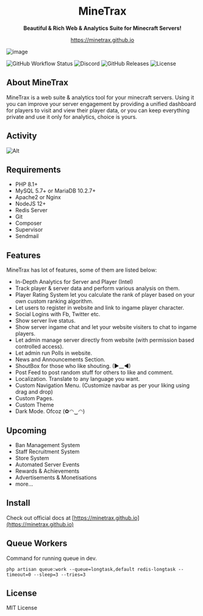 <h1 align="center">MineTrax</h1>
<p align="center"><b>Beautiful & Rich Web & Analytics Suite for Minecraft Servers!</b></p>
<p align="center"><a href="https://minetrax.github.io">https://minetrax.github.io</a></p>

![image](https://minetrax.github.io/img/shots/hero-min.png)

![GitHub Workflow Status](https://img.shields.io/github/actions/workflow/status/minetrax/minetrax/laravel-mysql.yml?label=Tests&style=for-the-badge&logo=circleci&logoColor=white)
![Discord](https://img.shields.io/discord/508594544598712330?label=Discord&logo=Discord&logoColor=white&style=for-the-badge)
![GitHub Releases](https://img.shields.io/github/v/release/minetrax/minetrax?include_prereleases&style=for-the-badge&logo=github&logoColor=white)
![License](https://img.shields.io/github/license/minetrax/minetrax?style=for-the-badge&logo=github&logoColor=white)

## About MineTrax
MineTrax is a web suite & analytics tool for your minecraft servers. Using it you can improve your server engagement by providing a unified dashboard for players to visit and view their player data, or you can keep everything private and use it only for analytics, choice is yours.

## Activity

![Alt](https://repobeats.axiom.co/api/embed/0aac0565a812462007f7d4b1612c47b546e09a48.svg "Repobeats analytics image")

## Requirements
- PHP 8.1+
- MySQL 5.7+ or MariaDB 10.2.7+
- Apache2 or Nginx
- NodeJS 12+
- Redis Server
- Git
- Composer
- Supervisor
- Sendmail

## Features
MineTrax has lot of features, some of them are listed below:
 - In-Depth Analytics for Server and Player (Intel)
 - Track player & server data and perform various analysis on them.
 - Player Rating System let you calculate the rank of player based on your own custom ranking algorithm.
 - Let users to register in website and link to ingame player character.
 - Social Logins with Fb, Twitter etc.
 - Show server live status.
 - Show server ingame chat and let your website visiters to chat to ingame players.
 - Let admin manage server directly from website (with permission based controlled access).
 - Let admin run Polls in website.
 - News and Announcements Section.
 - ShoutBox for those who like shouting. (►__◄)
 - Post Feed to post random stuff for others to like and comment.
 - Localization. Translate to any language you want.
 - Custom Navigation Menu. (Customize navbar as per your liking using drag and drop)
 - Custom Pages.
 - Custom Theme
 - Dark Mode. Ofcoz (✿◠‿◠)

## Upcoming
 - Ban Management System
 - Staff Recruitment System
 - Store System
 - Automated Server Events
 - Rewards & Achievements
 - Advertisements & Monetisations
 - more...

## Install
Check out official docs at [https://minetrax.github.io](https://minetrax.github.io)

## Queue Workers
Command for running queue in dev.
```
php artisan queue:work --queue=longtask,default redis-longtask --timeout=0 --sleep=3 --tries=3
```

## License
MIT License

